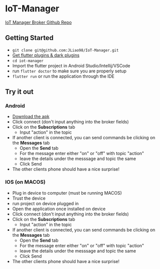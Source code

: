 # IoT-Manager

[IoT Manager Broker Github Repo](https://github.com/JLiao98/IoT-Manager-Broker)

## Getting Started
- `git clone git@github.com:JLiao98/IoT-Manager.git`
- [Get flutter plugins & dark plugins](https://flutter.dev/docs/get-started/install)
- `cd iot-manager`
- Import the flutter project in Android Studio/Intellij/VSCode
- run `flutter doctor` to make sure you are properly setup 
- `flutter run` or run the application through the IDE  

## Try it out 
### Android 
- [Download the apk](fir.im/iotmanager)
- Click connect (don't input anything into the broker fields)
- Click on the **Subscriptions** tab
  - Input "action" in the topic
- If another client is connected, you can send commands be clicking on the **Messages** tab
  - Open the **Send** tab
  - For the message enter either "on" or "off" with topic "action"
  - leave the details under the messsage and topic the same
  - Click Send
- The other clients phone should have a nice surprise! 

### IOS (on MACOS)
- Plug in device to computer (must be running MACOS)
- Trust the device 
- run project on device plugged in
- Open the application once installed on device
- Click connect (don't input anything into the broker fields)
- Click on the **Subscriptions** tab
  - Input "action" in the topic
- If another client is connected, you can send commands be clicking on the **Messages** tab
  - Open the **Send** tab
  - For the message enter either "on" or "off" with topic "action"
  - leave the details under the messsage and topic the same
  - Click Send
- The other clients phone should have a nice surprise!

